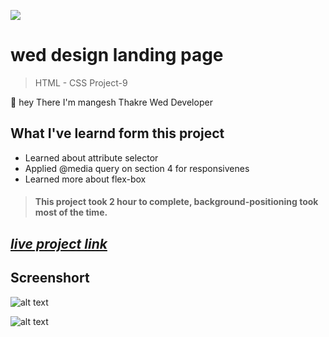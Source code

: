 ![](https://img.shields.io/badge/Live%20Project%209-Developer%20Landing%20Page-brightgreen)

# wed design landing page
> HTML - CSS Project-9

🙌 hey There I'm mangesh Thakre Wed Developer 
##  What I've learnd form this project 
 
 - Learned about attribute selector 
 - Applied @media query on section 4 for responsivenes
 - Learned more about flex-box  

> #### This project took 2 hour to complete, background-positioning took most of the time.  

 ##  _[live project link](https://github.com/MangeshThakre/HTML-CSS-Project-8/blob/master/project-9.png "HTML-CSS_Project-9" )_

## Screenshort
![alt text](https://github.com/MangeshThakre/HTML-CSS-Project-8/blob/master/porject-8.png)


![alt text](https://github.com/MangeshThakre/HTML-CSS-Project-9/blob/master/porject-9.gif)